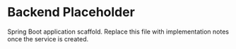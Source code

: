 # Backend Placeholder

Spring Boot application scaffold. Replace this file with implementation notes once the service is created.
